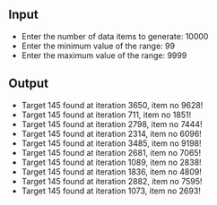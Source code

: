 ## Input

- Enter the number of data items to generate: 10000
- Enter the minimum value of the range: 99
- Enter the maximum value of the range: 9999

## Output

- Target 145 found at iteration 3650, item no 9628!
- Target 145 found at iteration 711, item no 1851!
- Target 145 found at iteration 2798, item no 7444!
- Target 145 found at iteration 2314, item no 6096!
- Target 145 found at iteration 3485, item no 9198!
- Target 145 found at iteration 2681, item no 7065!
- Target 145 found at iteration 1089, item no 2838!
- Target 145 found at iteration 1836, item no 4809!
- Target 145 found at iteration 2882, item no 7595!
- Target 145 found at iteration 1073, item no 2693!